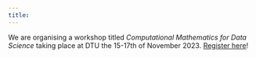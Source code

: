 ```yaml
---
title:
---
```

We are organising a workshop titled *Computational Mathematics for Data Science* taking place at DTU the 15-17th of November 2023. [Register here](https://cmds.compute.dtu.dk/)!

